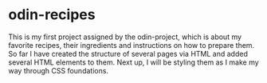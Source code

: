 # odin-recipes

This is my first project assigned by the odin-project, which is about my favorite recipes, their ingredients and instructions on how to prepare them. So far I have created the structure of several pages via HTML and added several HTML elements to them. Next up, I will be styling them as I make my way through CSS foundations. 